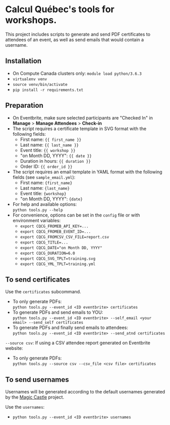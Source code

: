 # Calcul Québec's tools for workshops. 

This project includes scripts to generate and send PDF certificates to attendees of an event, as well 
as send emails that would contain a username.

## Installation
* On Compute Canada clusters only: `module load python/3.6.3`
* `virtualenv venv`
* `source venv/bin/activate`
* `pip install -r requirements.txt`

## Preparation
* On Eventbrite, make sure selected participants are "Checked In" in **Manage** > **Manage Attendees** > **Check-in**
* The script requires a certificate template in SVG format with the following fields:
  - First name: `{{ first_name }}`
  - Last name: `{{ last_name }}`
  - Event title: `{{ workshop }}`
  - "on Month DD, YYYY": `{{ date }}`
  - Duration in hours: `{{ duration }}`
  - Order ID: `{{ order_id }}`
* The script requires an email template in YAML format with the following fields (see `sample_email.yml`):
  - First name: `{first_name}`
  - Last name: `{last_name}`
  - Event title: `{workshop}`
  - "on Month DD, YYYY": `{date}`
* For help and available options:  
  `python tools.py --help`
* For convenience, options can be set in the `config` file or with environment variables:
  - `export CQCG_FROMEB_API_KEY=...`
  - `export CQCG_FROMEB_EVENT_ID=...`
  - `export CQCG_FROMCSV_CSV_FILE=report.csv`
  - `export CQCG_TITLE=...`
  - `export CQCG_DATE="on Month DD, YYYY"`
  - `export CQCG_DURATION=6.0`
  - `export CQCG_SVG_TPLT=training.svg`
  - `export CQCG_YML_TPLT=training.yml`

## To send certificates
Use the `certificates` subcommand.
* To only generate PDFs:  
  `python tools.py --event_id <ID eventbrite> certificates`
* To generate PDFs and send emails to YOU:  
  `python tools.py --event_id <ID eventbrite> --self_email <your email> --send_self certificates`
* To generate PDFs and finally send emails to attendees:  
  `python tools.py --event_id <ID eventbrite> --send_atnd certificates`

`--source csv`: If using a CSV attendee report generated on Eventbrite website:
* To only generate PDFs:  
  `python tools.py --source csv --csv_file <csv file> certificates` 

## To send usernames
Usernames will be generated according to the default usernames generated by the 
[Magic Castle](https://github.com/ComputeCanada/magic_castle) project. 

Use the `usernames`: 
* `python tools.py --event_id <ID eventbrite> usernames` 


